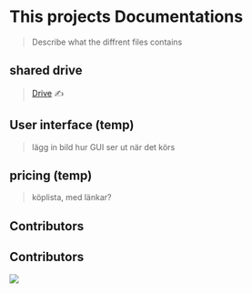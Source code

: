 # This projects Documentations  
> Describe what the diffrent files contains


## shared drive
> [Drive](https://drive.google.com/drive/folders/1GKdPG60LBvru-e2fMha9NIqRZFCKdvjO) ✍️


## User interface (temp)
> lägg in bild hur GUI ser ut när det körs

## pricing (temp)
> köplista, med länkar?

## Contributors

## Contributors

<a href="https://github.com/HugoPersson01/Project-Course-2-KTH-Digital-Training-Equipment/graphs/contributors">
  <img src="https://contrib.rocks/image?repo=HugoPersson01/Project-Course-2-KTH-Digital-Training-Equipment" />
</a>
